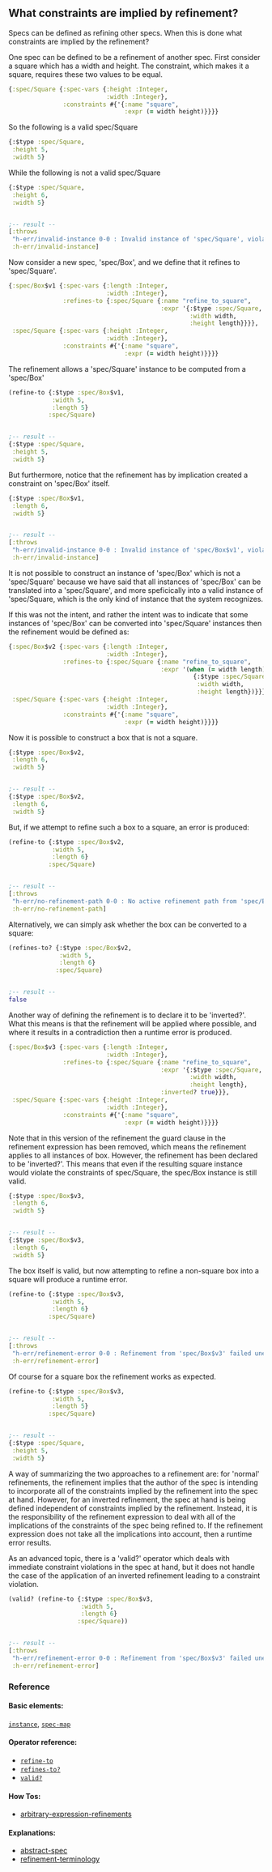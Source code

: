 <!---
  This markdown file was generated. Do not edit.
  -->

## What constraints are implied by refinement?

Specs can be defined as refining other specs. When this is done what constraints are implied by the refinement?

One spec can be defined to be a refinement of another spec. First consider a square which has a width and height. The constraint, which makes it a square, requires these two values to be equal.

```clojure
{:spec/Square {:spec-vars {:height :Integer,
                           :width :Integer},
               :constraints #{'{:name "square",
                                :expr (= width height)}}}}
```

So the following is a valid spec/Square

```clojure
{:$type :spec/Square,
 :height 5,
 :width 5}
```

While the following is not a valid spec/Square

```clojure
{:$type :spec/Square,
 :height 6,
 :width 5}


;-- result --
[:throws
 "h-err/invalid-instance 0-0 : Invalid instance of 'spec/Square', violates constraints spec/Square/square"
 :h-err/invalid-instance]
```

Now consider a new spec, 'spec/Box', and we define that it refines to 'spec/Square'.

```clojure
{:spec/Box$v1 {:spec-vars {:length :Integer,
                           :width :Integer},
               :refines-to {:spec/Square {:name "refine_to_square",
                                          :expr '{:$type :spec/Square,
                                                  :width width,
                                                  :height length}}}},
 :spec/Square {:spec-vars {:height :Integer,
                           :width :Integer},
               :constraints #{'{:name "square",
                                :expr (= width height)}}}}
```

The refinement allows a 'spec/Square' instance to be computed from a 'spec/Box'

```clojure
(refine-to {:$type :spec/Box$v1,
            :width 5,
            :length 5}
           :spec/Square)


;-- result --
{:$type :spec/Square,
 :height 5,
 :width 5}
```

But furthermore, notice that the refinement has by implication created a constraint on 'spec/Box' itself.

```clojure
{:$type :spec/Box$v1,
 :length 6,
 :width 5}


;-- result --
[:throws
 "h-err/invalid-instance 0-0 : Invalid instance of 'spec/Box$v1', violates constraints spec/Square/square"
 :h-err/invalid-instance]
```

It is not possible to construct an instance of 'spec/Box' which is not a 'spec/Square' because we have said that all instances of 'spec/Box' can be translated into a 'spec/Square', and more speficically into a valid instance of 'spec/Square, which is the only kind of instance that the system recognizes.

If this was not the intent, and rather the intent was to indicate that some instances of 'spec/Box' can be converted into 'spec/Square' instances then the refinement would be defined as:

```clojure
{:spec/Box$v2 {:spec-vars {:length :Integer,
                           :width :Integer},
               :refines-to {:spec/Square {:name "refine_to_square",
                                          :expr '(when (= width length)
                                                   {:$type :spec/Square,
                                                    :width width,
                                                    :height length})}}},
 :spec/Square {:spec-vars {:height :Integer,
                           :width :Integer},
               :constraints #{'{:name "square",
                                :expr (= width height)}}}}
```

Now it is possible to construct a box that is not a square.

```clojure
{:$type :spec/Box$v2,
 :length 6,
 :width 5}


;-- result --
{:$type :spec/Box$v2,
 :length 6,
 :width 5}
```

But, if we attempt to refine such a box to a square, an error is produced:

```clojure
(refine-to {:$type :spec/Box$v2,
            :width 5,
            :length 6}
           :spec/Square)


;-- result --
[:throws
 "h-err/no-refinement-path 0-0 : No active refinement path from 'spec/Box$v2' to 'spec/Square'"
 :h-err/no-refinement-path]
```

Alternatively, we can simply ask whether the box can be converted to a square:

```clojure
(refines-to? {:$type :spec/Box$v2,
              :width 5,
              :length 6}
             :spec/Square)


;-- result --
false
```

Another way of defining the refinement is to declare it to be 'inverted?'. What this means is that the refinement will be applied where possible, and where it results in a contradiction then a runtime error is produced.

```clojure
{:spec/Box$v3 {:spec-vars {:length :Integer,
                           :width :Integer},
               :refines-to {:spec/Square {:name "refine_to_square",
                                          :expr '{:$type :spec/Square,
                                                  :width width,
                                                  :height length},
                                          :inverted? true}}},
 :spec/Square {:spec-vars {:height :Integer,
                           :width :Integer},
               :constraints #{'{:name "square",
                                :expr (= width height)}}}}
```

Note that in this version of the refinement the guard clause in the refinement expression has been removed, which means the refinement applies to all instances of box. However, the refinement has been declared to be 'inverted?'. This means that even if the resulting square instance would violate the constraints of spec/Square, the spec/Box instance is still valid.

```clojure
{:$type :spec/Box$v3,
 :length 6,
 :width 5}


;-- result --
{:$type :spec/Box$v3,
 :length 6,
 :width 5}
```

The box itself is valid, but now attempting to refine a non-square box into a square will produce a runtime error.

```clojure
(refine-to {:$type :spec/Box$v3,
            :width 5,
            :length 6}
           :spec/Square)


;-- result --
[:throws
 "h-err/refinement-error 0-0 : Refinement from 'spec/Box$v3' failed unexpectedly: \"h-err/invalid-instance 0-0 : Invalid instance of 'spec/Square', violates constraints spec/Square/square\""
 :h-err/refinement-error]
```

Of course for a square box the refinement works as expected.

```clojure
(refine-to {:$type :spec/Box$v3,
            :width 5,
            :length 5}
           :spec/Square)


;-- result --
{:$type :spec/Square,
 :height 5,
 :width 5}
```

A way of summarizing the two approaches to a refinement are: for 'normal' refinements, the refinement implies that the author of the spec is intending to incorporate all of the constraints implied by the refinement into the spec at hand. However, for an inverted refinement, the spec at hand is being defined independent of constraints implied by the refinement. Instead, it is the responsibility of the refinement expression to deal with all of the implications of the constraints of the spec being refined to. If the refinement expression does not take all the implications into account, then a runtime error results.

As an advanced topic, there is a 'valid?' operator which deals with immediate constraint violations in the spec at hand, but it does not handle the case of the application of an inverted refinement leading to a constraint violation.

```clojure
(valid? (refine-to {:$type :spec/Box$v3,
                    :width 5,
                    :length 6}
                   :spec/Square))


;-- result --
[:throws
 "h-err/refinement-error 0-0 : Refinement from 'spec/Box$v3' failed unexpectedly: \"h-err/invalid-instance 0-0 : Invalid instance of 'spec/Square', violates constraints spec/Square/square\""
 :h-err/refinement-error]
```

### Reference

#### Basic elements:

[`instance`](../halite_basic-syntax-reference.md#instance), [`spec-map`](../../halite_spec-syntax-reference.md)

#### Operator reference:

* [`refine-to`](../halite_full-reference.md#refine-to)
* [`refines-to?`](../halite_full-reference.md#refines-to_Q)
* [`valid?`](../halite_full-reference.md#valid_Q)


#### How Tos:

* [arbitrary-expression-refinements](../how-to/halite_arbitrary-expression-refinements.md)


#### Explanations:

* [abstract-spec](../explanation/halite_abstract-spec.md)
* [refinement-terminology](../explanation/halite_refinement-terminology.md)



